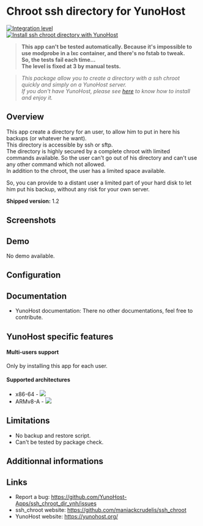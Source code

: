 # Chroot ssh directory for YunoHost

[![Integration level](https://dash.yunohost.org/integration/ssh_chroot_dir.svg)](https://dash.yunohost.org/appci/app/ssh_chroot_dir)  
[![Install ssh chroot directory with YunoHost](https://install-app.yunohost.org/install-with-yunohost.png)](https://install-app.yunohost.org/?app=ssh_chroot_dir)  
> **This app can't be tested automatically. Because it's impossible to use modprobe in a lxc container, and there's no fstab to tweak.  
So, the tests fail each time...  
The level is fixed at 3 by manual tests.**

> *This package allow you to create a directory with a ssh chroot quickly and simply on a YunoHost server.  
If you don't have YunoHost, please see [here](https://yunohost.org/#/install) to know how to install and enjoy it.*

## Overview

This app create a directory for an user, to allow him to put in here his backups (or whatever he want).  
This directory is accessible by ssh or sftp.  
The directory is highly secured by a complete chroot with limited commands available. So the user can't go out of his directory and can't use any other command which not allowed.  
In addition to the chroot, the user has a limited space available.

So, you can provide to a distant user a limited part of your hard disk to let him put his backup, without any risk for your own server.

**Shipped version:** 1.2

## Screenshots

## Demo

No demo available.

## Configuration

## Documentation

 * YunoHost documentation: There no other documentations, feel free to contribute.

## YunoHost specific features

#### Multi-users support

Only by installing this app for each user.

#### Supported architectures

* x86-64 - [![](https://ci-apps.yunohost.org/ci/logs/ssh_chroot_dir%20%28Community%29.svg)](https://ci-apps.yunohost.org/ci/apps/ssh_chroot_dir/)
* ARMv8-A - [![](https://ci-apps-arm.yunohost.org/ci/logs/ssh_chroot_dir%20%28Community%29.svg)](https://ci-apps-arm.yunohost.org/ci/apps/ssh_chroot_dir/)

## Limitations

* No backup and restore script.
* Can't be tested by package check.

## Additionnal informations

## Links

 * Report a bug: https://github.com/YunoHost-Apps/ssh_chroot_dir_ynh/issues
 * ssh_chroot website: https://github.com/maniackcrudelis/ssh_chroot
 * YunoHost website: https://yunohost.org/
